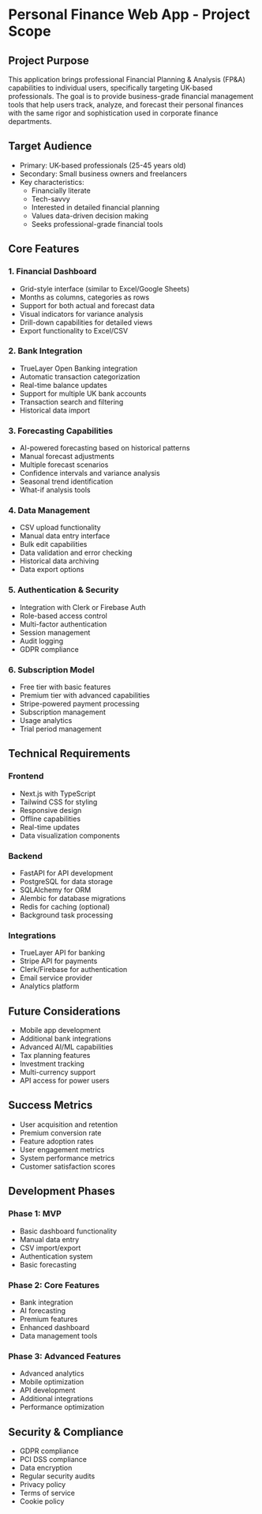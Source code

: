 # Personal Finance Web App - Project Scope

## Project Purpose
This application brings professional Financial Planning & Analysis (FP&A) capabilities to individual users, specifically targeting UK-based professionals. The goal is to provide business-grade financial management tools that help users track, analyze, and forecast their personal finances with the same rigor and sophistication used in corporate finance departments.

## Target Audience
- Primary: UK-based professionals (25-45 years old)
- Secondary: Small business owners and freelancers
- Key characteristics:
  - Financially literate
  - Tech-savvy
  - Interested in detailed financial planning
  - Values data-driven decision making
  - Seeks professional-grade financial tools

## Core Features

### 1. Financial Dashboard
- Grid-style interface (similar to Excel/Google Sheets)
- Months as columns, categories as rows
- Support for both actual and forecast data
- Visual indicators for variance analysis
- Drill-down capabilities for detailed views
- Export functionality to Excel/CSV

### 2. Bank Integration
- TrueLayer Open Banking integration
- Automatic transaction categorization
- Real-time balance updates
- Support for multiple UK bank accounts
- Transaction search and filtering
- Historical data import

### 3. Forecasting Capabilities
- AI-powered forecasting based on historical patterns
- Manual forecast adjustments
- Multiple forecast scenarios
- Confidence intervals and variance analysis
- Seasonal trend identification
- What-if analysis tools

### 4. Data Management
- CSV upload functionality
- Manual data entry interface
- Bulk edit capabilities
- Data validation and error checking
- Historical data archiving
- Data export options

### 5. Authentication & Security
- Integration with Clerk or Firebase Auth
- Role-based access control
- Multi-factor authentication
- Session management
- Audit logging
- GDPR compliance

### 6. Subscription Model
- Free tier with basic features
- Premium tier with advanced capabilities
- Stripe-powered payment processing
- Subscription management
- Usage analytics
- Trial period management

## Technical Requirements

### Frontend
- Next.js with TypeScript
- Tailwind CSS for styling
- Responsive design
- Offline capabilities
- Real-time updates
- Data visualization components

### Backend
- FastAPI for API development
- PostgreSQL for data storage
- SQLAlchemy for ORM
- Alembic for database migrations
- Redis for caching (optional)
- Background task processing

### Integrations
- TrueLayer API for banking
- Stripe API for payments
- Clerk/Firebase for authentication
- Email service provider
- Analytics platform

## Future Considerations
- Mobile app development
- Additional bank integrations
- Advanced AI/ML capabilities
- Tax planning features
- Investment tracking
- Multi-currency support
- API access for power users

## Success Metrics
- User acquisition and retention
- Premium conversion rate
- Feature adoption rates
- User engagement metrics
- System performance metrics
- Customer satisfaction scores

## Development Phases

### Phase 1: MVP
- Basic dashboard functionality
- Manual data entry
- CSV import/export
- Authentication system
- Basic forecasting

### Phase 2: Core Features
- Bank integration
- AI forecasting
- Premium features
- Enhanced dashboard
- Data management tools

### Phase 3: Advanced Features
- Advanced analytics
- Mobile optimization
- API development
- Additional integrations
- Performance optimization

## Security & Compliance
- GDPR compliance
- PCI DSS compliance
- Data encryption
- Regular security audits
- Privacy policy
- Terms of service
- Cookie policy 
